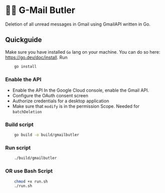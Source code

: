 # 👨‍💼 G-Mail Butler

Deletion of all unread messages in Gmail using GmailAPI written in Go.

## Quickguide

Make sure you have installed `Go` lang on your machine. You can do so here: https://go.dev/doc/install.
Run

```bash
	go install
```

### Enable the API

- Enable the API In the Google Cloud console, enable the Gmail API.
- Configure the OAuth consent screen
- Authorize credentials for a desktop application
- Make sure that `modify` is in the permission Scope. Needed for `batchDeletion`

### Build script

```bash
	go build -o build/gmailbutler
```

### Run script

```bash
	./build/gmailbutler
```

### OR use Bash Script

```bash
	chmod +x run.sh
	./run.sh
```
